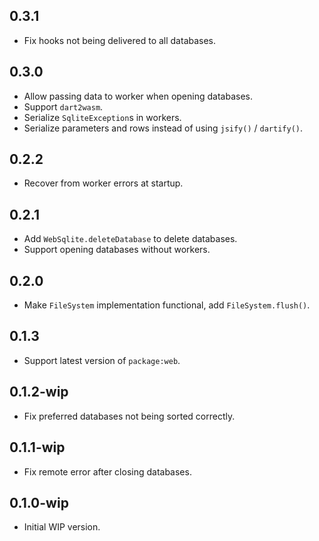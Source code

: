 ## 0.3.1

- Fix hooks not being delivered to all databases.

## 0.3.0

- Allow passing data to worker when opening databases.
- Support `dart2wasm`.
- Serialize `SqliteException`s in workers.
- Serialize parameters and rows instead of using `jsify()` / `dartify()`.

## 0.2.2

- Recover from worker errors at startup.

## 0.2.1

- Add `WebSqlite.deleteDatabase` to delete databases.
- Support opening databases without workers.

## 0.2.0

- Make `FileSystem` implementation functional, add `FileSystem.flush()`.

## 0.1.3

- Support latest version of `package:web`.

## 0.1.2-wip

- Fix preferred databases not being sorted correctly.

## 0.1.1-wip

- Fix remote error after closing databases.

## 0.1.0-wip

- Initial WIP version.
